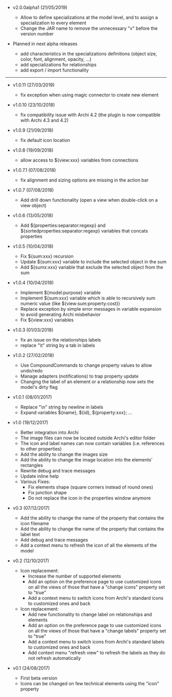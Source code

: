 * v2.0.0alpha1 (21/05/2019)
  * Allow to define specializations at the model level, and to assign a specialization to every element
  * Change the JAR name to remove the unnecessary "v" before the version number

* Planned in next alpha releases
  * add characteristics in the specializations definitions (object size, color, font, alignment, opacity, ...) 
  * add specializations for relationships
  * add export / import functionality
  
-----

* v1.0.11 (27/03/2019)
   * fix exception when using magic connector to create new element


* v1.0.10 (23/10/2018)
   * fix compatibility issue with Archi 4.2 (the plugin is now compatible with Archi 4.3 and 4.2)

* v1.0.9 (21/09/2018)
   * fix default icon location

* v1.0.8 (19/09/2018)
   * allow access to ${view:xxx} variables from connections

* v1.0.7.1 (07/08/2018)
  * fix alignment and sizing options are missing in the action bar

* v1.0.7 (07/08/2018)
  * Add drill down functionality (open a view when double-click on a view object)

* v1.0.6 (13/05/2018)
  * Add ${properties:separator:regexp} and ${sortedproperties:separator:regexp} variables that concats properties

* v1.0.5 (10/04/2018)
  * Fix ${sum:xxx} recursion
  * Update ${sum:xxx} variable to include the selected object in the sum
  * Add ${sumx:xxx} variable that exclude the selected object from the sum

* v1.0.4 (10/04/2018)
  * Implement ${model:purpose} variable
  * Implement ${sum:xxx} variable which is able to recursively sum numeric value (like ${view:sum:property:cost})
  * Replace exception by simple error messages in variable expansion to avoid generating Archi misbehavior
  * Fix ${view:xxx} variables

* v1.0.3 (01/03/2018)
  * fix an issue on the relationships labels
  * replace "\t" string by a tab in labels

* v1.0.2 (27/02/2018)
  * Use CompoundCommands to change property values to allow undo/redo
  * Manage adapters (notifications) to trap property update
  * Changing the label of an element or a relationship now sets the model's dirty flag 

* v1.0.1 (08/01/2017)
  * Replace "\n" string by newline in labels
  * Expand variables ${name}, ${id}, ${property:xxx}; ...

* v1.0 (19/12/2017)
  * Better integration into Archi
  * The image files can now be located outside Archi's editor folder
  * The icon and label names can now contain variables (i.e. references to other properties)
  * Add the ability to change the images size
  * Add the ability to change the image location into the elements' rectangles 
  * Rewrite debug and trace messages
  * Update inline help
  * Various Fixes:
    * Fix elements shape (square corners instead of round ones)
    * Fix junction shape
    * Do not replace the icon in the properties window anymore

* v0.3 (07/12/2017)
  * Add the ability to change the name of the property that contains the icon filename
  * Add the ability to change the name of the property that contains the label text
  * Add debug and trace messages
  * Add a context menu to refresh the icon of all the elements of the model
	
* v0.2 (12/10/2017)
  * Icon replacement:
    * Increase the number of supported elements
    * Add an option on the preference page to use customized icons on all the views of those that have a "change icons" property set to "true"
    * Add a context menu to switch icons from Archi's standard icons to customized ones and back
  * Icon replacement:
    * Add new functionality to change label on relationships and elements
    * Add an option on the preference page to use customized icons on all the views of those that have a "change labels" property set to "true"
    * Add a context menu to switch icons from Archi's standard labels to customized ones and back
    * Add context menu "refresh view" to refresh the labels as they do not refresh automatically
		
* v0.1 (24/08/2017)
  * First beta version
  * Icons can be changed on few technical elements using the "icon" property